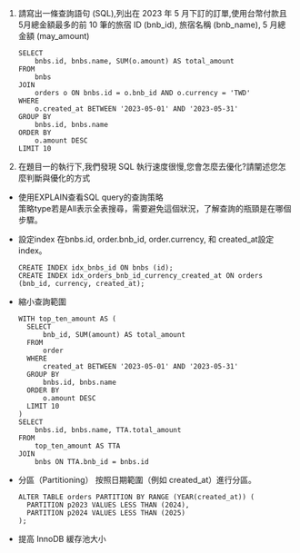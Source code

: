 1. 請寫出一條查詢語句 (SQL),列出在 2023 年 5 月下訂的訂單,使用台幣付款且5月總金額最多的前 10 筆的旅宿 ID (bnb_id), 旅宿名稱 (bnb_name), 5 月總金額 (may_amount)

    ```
    SELECT 
        bnbs.id, bnbs.name, SUM(o.amount) AS total_amount
    FROM
        bnbs
    JOIN
        orders o ON bnbs.id = o.bnb_id AND o.currency = 'TWD'
    WHERE
        o.created_at BETWEEN '2023-05-01' AND '2023-05-31'
    GROUP BY
        bnbs.id, bnbs.name
    ORDER BY
        o.amount DESC
    LIMIT 10
    ```

2. 在題目一的執行下,我們發現 SQL 執行速度很慢,您會怎麼去優化?請闡述您怎麼判斷與優化的方式

* 使用EXPLAIN查看SQL query的查詢策略  
  策略type若是All表示全表搜尋，需要避免這個狀況，了解查詢的瓶頸是在哪個步驟。

* 設定index
  在bnbs.id, order.bnb_id, order.currency, 和 created_at設定index。
  ```
  CREATE INDEX idx_bnbs_id ON bnbs (id);
  CREATE INDEX idx_orders_bnb_id_currency_created_at ON orders (bnb_id, currency, created_at);
  ```

* 縮小查詢範圍
  ```
  WITH top_ten_amount AS (
	SELECT
		bnb_id, SUM(amount) AS total_amount
	FROM
		order
	WHERE
		created_at BETWEEN '2023-05-01' AND '2023-05-31'
	GROUP BY
		bnbs.id, bnbs.name
	ORDER BY
		o.amount DESC
	LIMIT 10
  )
  SELECT
	  bnbs.id, bnbs.name, TTA.total_amount
  FROM
	  top_ten_amount AS TTA
  JOIN
	  bnbs ON TTA.bnb_id = bnbs.id
    ```

* 分區（Partitioning）
  按照日期範圍（例如 created_at）進行分區。
  ```
  ALTER TABLE orders PARTITION BY RANGE (YEAR(created_at)) (
    PARTITION p2023 VALUES LESS THAN (2024),
    PARTITION p2024 VALUES LESS THAN (2025)
  );
  ```

 * 提高 InnoDB 緩存池大小
 


  